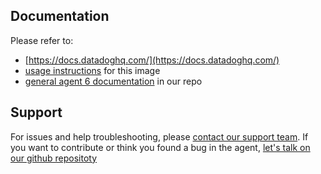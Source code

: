 ## Documentation

Please refer to:

- [https://docs.datadoghq.com/](https://docs.datadoghq.com/)
- [usage instructions](https://github.com/DataDog/datadog-agent/tree/master/Dockerfiles/dogstatsd/alpine) for this image
- [general agent 6 documentation](https://github.com/DataDog/datadog-agent/tree/master/docs) in our repo

## Support

For issues and help troubleshooting, please [contact our support team](https://www.datadoghq.com/support/). If you want to contribute or think you found a bug in the agent, [let's talk on our github repositoty](https://github.com/DataDog/datadog-agent)
